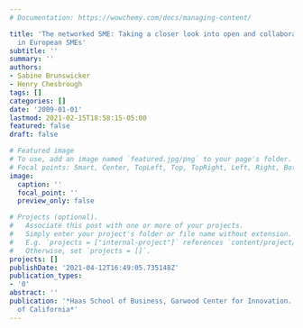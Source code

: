 ```yaml
---
# Documentation: https://wowchemy.com/docs/managing-content/

title: 'The networked SME: Taking a closer look into open and collaborative innovation
  in European SMEs'
subtitle: ''
summary: ''
authors:
- Sabine Brunswicker
- Henry Chesbrough
tags: []
categories: []
date: '2009-01-01'
lastmod: 2021-02-15T18:58:15-05:00
featured: false
draft: false

# Featured image
# To use, add an image named `featured.jpg/png` to your page's folder.
# Focal points: Smart, Center, TopLeft, Top, TopRight, Left, Right, BottomLeft, Bottom, BottomRight.
image:
  caption: ''
  focal_point: ''
  preview_only: false

# Projects (optional).
#   Associate this post with one or more of your projects.
#   Simply enter your project's folder or file name without extension.
#   E.g. `projects = ["internal-project"]` references `content/project/deep-learning/index.md`.
#   Otherwise, set `projects = []`.
projects: []
publishDate: '2021-04-12T16:49:05.735148Z'
publication_types:
- '0'
abstract: ''
publication: '*Haas School of Business, Garwood Center for Innovation. University
  of California*'
---
```

